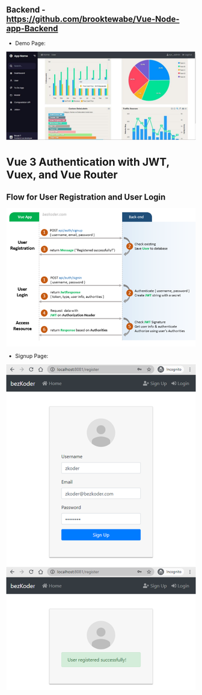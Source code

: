 ## Backend - https://github.com/brooktewabe/Vue-Node-app-Backend

- Demo Page:

![vue-3](public/dashboard2.jpg)

# Vue 3 Authentication with JWT, Vuex, and Vue Router

## Flow for User Registration and User Login

![vue-3-authentication-jwt-example-flow](public/vue-3-authentication-jwt-example-flow.png)

- Signup Page:

![vue-3-authentication-jwt-example-vuex-user-registration](public/vue-3-authentication-jwt-example-vuex-user-registration.png)

